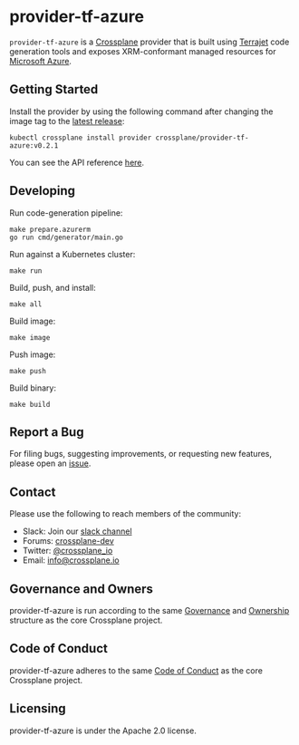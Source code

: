 # provider-tf-azure

`provider-tf-azure` is a [Crossplane](https://crossplane.io/) provider that is
built using [Terrajet](https://github.com/crossplane-contrib/terrajet) code
generation tools and exposes XRM-conformant managed resources for
[Microsoft Azure](https://azure.microsoft.com/).

## Getting Started

Install the provider by using the following command after changing the image tag
to the [latest release](https://github.com/crossplane-contrib/provider-tf-azure/releases):
```
kubectl crossplane install provider crossplane/provider-tf-azure:v0.2.1
```

You can see the API reference [here](https://doc.crds.dev/github.com/crossplane-contrib/provider-tf-azure).

## Developing

Run code-generation pipeline:
```console
make prepare.azurerm
go run cmd/generator/main.go
```

Run against a Kubernetes cluster:

```console
make run
```

Build, push, and install:

```console
make all
```

Build image:

```console
make image
```

Push image:

```console
make push
```

Build binary:

```console
make build
```

## Report a Bug

For filing bugs, suggesting improvements, or requesting new features, please
open an [issue](https://github.com/crossplane/provider-tf-azure/issues).

## Contact

Please use the following to reach members of the community:

* Slack: Join our [slack channel](https://slack.crossplane.io)
* Forums:
  [crossplane-dev](https://groups.google.com/forum/#!forum/crossplane-dev)
* Twitter: [@crossplane_io](https://twitter.com/crossplane_io)
* Email: [info@crossplane.io](mailto:info@crossplane.io)

## Governance and Owners

provider-tf-azure is run according to the same
[Governance](https://github.com/crossplane/crossplane/blob/master/GOVERNANCE.md)
and [Ownership](https://github.com/crossplane/crossplane/blob/master/OWNERS.md)
structure as the core Crossplane project.

## Code of Conduct

provider-tf-azure adheres to the same [Code of
Conduct](https://github.com/crossplane/crossplane/blob/master/CODE_OF_CONDUCT.md)
as the core Crossplane project.

## Licensing

provider-tf-azure is under the Apache 2.0 license.
